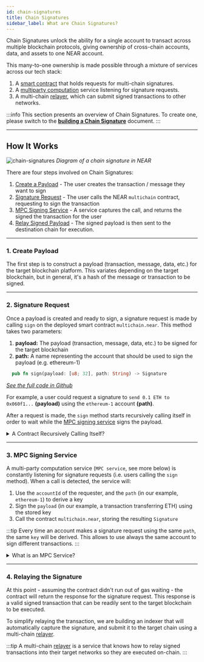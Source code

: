 ```yaml
---
id: chain-signatures
title: Chain Signatures
sidebar_label: What are Chain Signatures?
---
```


Chain Signatures unlock the ability for a single account to transact across multiple blockchain protocols, giving ownership of cross-chain accounts, data, and assets to one NEAR account.

This many-to-one ownership is made possible through a mixture of services across our tech stack:

1. A [smart contract](../basics/accounts/smartcontract.md) that holds requests for multi-chain signatures.
2. A [multiparty computation](https://www.zellic.io/blog/mpc-from-scratch/) service listening for signature requests.
3. A multi-chain [relayer](./relayers.md), which can submit signed transactions to other networks.

:::info
This section presents an overview of Chain Signatures. To create one, please switch to the [**building a Chain Signature**](../../8.abstraction/chain-signatures.md) document.
:::

---

## How It Works

![chain-signatures](/docs/assets/welcome-pages/chain-signatures-overview.png)
_Diagram of a chain signature in NEAR_

There are four steps involved on Chain Signatures:

1. [Create a Payload](#1-create-a-payload) - The user creates the transaction / message they want to sign
2. [Signature Request](#2-request-signature) - The user calls the NEAR `multichain` contract, requesting to sign the transaction
3. [MPC Signing Service](#3-sign-with-mpc) - A service captures the call, and returns the signed the transaction for the user
4. [Relay Signed Payload](#4-relaying-the-signature) - The signed payload is then sent to the destination chain for execution.

<hr class="subsection" />

### 1. Create Payload

The first step is to construct a payload (transaction, message, data, etc.) for the target blockchain platform. This variates depending on the target blockchain, but in general, it's a hash of the message or transaction to be signed.

<hr class="subsection" />

### 2. Signature Request

Once a payload is created and ready to sign, a signature request is made by calling `sign` on the deployed smart contract `multichain.near`. This method takes two parameters:
  1. **payload:** The payload (transaction, message, data, etc.) to be signed for the target blockchain
  2. **path:** A name representing the account that should be used to sign the payload (e.g. ethereum-1)

```rust
  pub fn sign(payload: [u8; 32], path: String) -> Signature
```
_[See the full code in Github](https://github.com/near/mpc-recovery/blob/bc85d66833ffa8537ec61d0b22cd5aa96fbe3197/contract/src/lib.rs#L263)_

For example, a user could request a signature to `send 0.1 ETH to 0x060f1...` **(payload)** using the `ethereum-1` account **(path)**.

After a request is made, the `sign` method starts recursively calling itself in order to wait while the [MPC signing service](#3-mpc-signing-service) signs the payload.

<details>
<summary> A Contract Recursively Calling Itself? </summary>

NEAR smart contracts are unable to halt execution and await the completion of a process. To solve this, one can make the contract call itself again and again checking on each iteration if the result is ready.

Note that each call will take one block, and thus result on ~1s of waiting. After some time the contract will either return a result - since somebody external provided it - or run out of GAS waiting.

</details>

<hr class="subsection" />

### 3. MPC Signing Service

A multi-party computation service (`MPC service`, see more below) is constantly listening for signature requests (i.e. users calling the `sign` method). When a call is detected, the service will:

1. Use the `accountId` of the requester, and the `path` (in our example, `ethereum-1`) to derive a key 
2. Sign the `payload` (in our example, a transaction transferring ETH) using the stored key
3. Call the contract `multichain.near`, storing the resulting `Signature`

:::tip
Every time an account makes a signature request using the same `path`, the same `key` will be derived. This allows to use always the same account to sign different transactions.
:::

<details>
<summary> What is an MPC Service? </summary>

MPC (multi-party computation) allows independent actors to do shared computations on private information, without revealing secrets to each-other.

NEAR uses its own MPC service to safely sign transactions for other chains on behalf of the user. In practice, **no single node** on the MPC can **sign by itself** since they do **not hold the user's keys**. Instead, nodes create signature-shares which are aggregated through multiple rounds to jointly sign the payload.

Generally, MPC signing services work by sharing a master key, which needs to be re-created each time a node joins or leaves. NEAR's MPC service allows for nodes to safely join and leave, without needing to re-derive a master key.

If you want to learn more about how MPC works, we recommend to [**check this article**](https://www.zellic.io/blog/mpc-from-scratch/)

</details>

<hr class="subsection" />

### 4. Relaying the Signature

At this point - assuming the contract didn't run out of gas waiting - the contract will return the response for the signature request. This response is a valid signed transaction that can be readily sent to the target blockchain to be executed.

To simplify relaying the transaction, we are building an indexer that will automatically capture the signature, and submit it to the target chain using a multi-chain [relayer](relayers.md).

:::tip
A multi-chain [relayer](relayers.md) is a service that knows how to relay signed transactions into their target networks so they are executed on-chain.
:::

<!-- ### Workflow

- A NEAR account requests a payload to be signed by a deployed [MPC](#multi-party-computation-mpc) smart contract
  > This request is performed by calling `sign` and passing the payload (hash from a message or transaction)
- A key is derived from the MPC root key using `account_id` and derivation path. (this ensures that it will be the same key if the two parameters are the same)
- Once the client gets the signature, it can send the transaction to a relayer
  > In a future release, an indexing service will listen to all `sign` events from the MPC contract and will trigger a multi-chain relayer -->